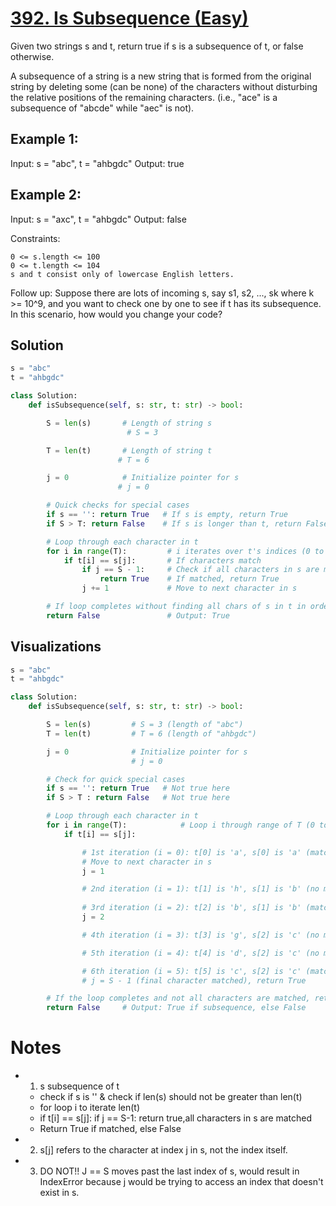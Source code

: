# [392. Is Subsequence (Easy)](https://leetcode.com/problems/is-subsequence/)

Given two strings s and t, return true if s is a subsequence of t, or false otherwise.

A subsequence of a string is a new string that is formed from the original string by deleting some (can be none) of the characters without disturbing the relative positions of the remaining characters. (i.e., "ace" is a subsequence of "abcde" while "aec" is not).

 

## **Example 1:**

Input: s = "abc", t = "ahbgdc"
Output: true

## **Example 2:**

Input: s = "axc", t = "ahbgdc"
Output: false

 
Constraints:

    0 <= s.length <= 100
    0 <= t.length <= 104
    s and t consist only of lowercase English letters.

 
Follow up: Suppose there are lots of incoming s, say s1, s2, ..., sk where k >= 10^9, and you want to check one by one to see if t has its subsequence. In this scenario, how would you change your code?

## Solution
```python
s = "abc"
t = "ahbgdc"

class Solution:
    def isSubsequence(self, s: str, t: str) -> bool:

        S = len(s)       # Length of string s
                          # S = 3

        T = len(t)       # Length of string t
                        # T = 6

        j = 0            # Initialize pointer for s
                        # j = 0

        # Quick checks for special cases
        if s == '': return True   # If s is empty, return True
        if S > T: return False    # If s is longer than t, return False

        # Loop through each character in t
        for i in range(T):         # i iterates over t's indices (0 to 5)
            if t[i] == s[j]:       # If characters match
                if j == S - 1:     # Check if all characters in s are matched
                    return True    # If matched, return True
                j += 1             # Move to next character in s

        # If loop completes without finding all chars of s in t in order
        return False               # Output: True
```

 ## **Visualizations**
```python
s = "abc"
t = "ahbgdc"

class Solution:
    def isSubsequence(self, s: str, t: str) -> bool:

        S = len(s)         # S = 3 (length of "abc")
        T = len(t)         # T = 6 (length of "ahbgdc")

        j = 0              # Initialize pointer for s
                           # j = 0

        # Check for quick special cases
        if s == '': return True   # Not true here
        if S > T : return False   # Not true here

        # Loop through each character in t
        for i in range(T):            # Loop i through range of T (0 to 5)
            if t[i] == s[j]:          

                # 1st iteration (i = 0): t[0] is 'a', s[0] is 'a' (match)
                # Move to next character in s
                j = 1            

                # 2nd iteration (i = 1): t[1] is 'h', s[1] is 'b' (no match)
                
                # 3rd iteration (i = 2): t[2] is 'b', s[1] is 'b' (match)
                j = 2            

                # 4th iteration (i = 3): t[3] is 'g', s[2] is 'c' (no match)

                # 5th iteration (i = 4): t[4] is 'd', s[2] is 'c' (no match)

                # 6th iteration (i = 5): t[5] is 'c', s[2] is 'c' (match)
                # j = S - 1 (final character matched), return True

        # If the loop completes and not all characters are matched, return False
        return False     # Output: True if subsequence, else False
```

# Notes
- 1. s subsequence of t
    - check if s is '' & check if len(s) should not be greater than len(t)
    - for loop i to iterate len(t)
    - if t[i] == s[j]: if j == S-1: return true,all characters in s are matched
    - Return True if matched, else False

- 2. s[j] refers to the character at index j in s, not the index itself.

- 3. DO NOT!! J == S moves past the last index of s, would result in IndexError because j would be trying to access an index that doesn't exist in s.